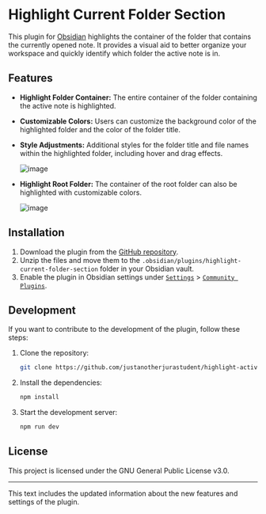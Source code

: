 # Highlight Current Folder Section

This plugin for [Obsidian](https://obsidian.md) highlights the container of the folder that contains the currently opened note. It provides a visual aid to better organize your workspace and quickly identify which folder the active note is in.

## Features

- **Highlight Folder Container:** The entire container of the folder containing the active note is highlighted.
- **Customizable Colors:** Users can customize the background color of the highlighted folder and the color of the folder title.
- **Style Adjustments:** Additional styles for the folder title and file names within the highlighted folder, including hover and drag effects.

  ![image](https://github.com/user-attachments/assets/a8f296ba-a9f4-4841-a101-d5863c03e3c0)


- **Highlight Root Folder:** The container of the root folder can also be highlighted with customizable colors.

  ![image](https://github.com/user-attachments/assets/31d7313c-8c12-4f8a-8f69-3b81839e9ec0)


## Installation

1. Download the plugin from the [GitHub repository](https://github.com/justanotherjurastudent/highlight-active-folder-section).
2. Unzip the files and move them to the `.obsidian/plugins/highlight-current-folder-section` folder in your Obsidian vault.
3. Enable the plugin in Obsidian settings under [`Settings`](command:_github.copilot.openSymbolFromReferences?%5B%22Settings%22%2C%5B%7B%22uri%22%3A%7B%22%24mid%22%3A1%2C%22fsPath%22%3A%22c%3A%5C%5CUsers%5C%5Clukas%5C%5CDocuments%5C%5CObsidian%20Vault%5C%5C.obsidian%5C%5Cplugins%5C%5Cobsidian-sample-plugin%5C%5CREADME.md%22%2C%22_sep%22%3A1%2C%22external%22%3A%22file%3A%2F%2F%2Fc%253A%2FUsers%2Flukas%2FDocuments%2FObsidian%2520Vault%2F.obsidian%2Fplugins%2Fobsidian-sample-plugin%2FREADME.md%22%2C%22path%22%3A%22%2Fc%3A%2FUsers%2Flukas%2FDocuments%2FObsidian%20Vault%2F.obsidian%2Fplugins%2Fobsidian-sample-plugin%2FREADME.md%22%2C%22scheme%22%3A%22file%22%7D%2C%22pos%22%3A%7B%22line%22%3A14%2C%22character%22%3A49%7D%7D%5D%5D "Go to definition") > [`Community Plugins`](command:_github.copilot.openSymbolFromReferences?%5B%22Community%20Plugins%22%2C%5B%7B%22uri%22%3A%7B%22%24mid%22%3A1%2C%22fsPath%22%3A%22c%3A%5C%5CUsers%5C%5Clukas%5C%5CDocuments%5C%5CObsidian%20Vault%5C%5C.obsidian%5C%5Cplugins%5C%5Cobsidian-sample-plugin%5C%5CREADME.md%22%2C%22_sep%22%3A1%2C%22external%22%3A%22file%3A%2F%2F%2Fc%253A%2FUsers%2Flukas%2FDocuments%2FObsidian%2520Vault%2F.obsidian%2Fplugins%2Fobsidian-sample-plugin%2FREADME.md%22%2C%22path%22%3A%22%2Fc%3A%2FUsers%2Flukas%2FDocuments%2FObsidian%20Vault%2F.obsidian%2Fplugins%2Fobsidian-sample-plugin%2FREADME.md%22%2C%22scheme%22%3A%22file%22%7D%2C%22pos%22%3A%7B%22line%22%3A14%2C%22character%22%3A72%7D%7D%5D%5D "Go to definition").


## Development

If you want to contribute to the development of the plugin, follow these steps:

1. Clone the repository:
    ```sh
    git clone https://github.com/justanotherjurastudent/highlight-active-folder-section.git
    ```
2. Install the dependencies:
    ```sh
    npm install
    ```
3. Start the development server:
    ```sh
    npm run dev
    ```

## License

This project is licensed under the GNU General Public License v3.0.

---

This text includes the updated information about the new features and settings of the plugin.
